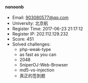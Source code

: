 #### nonoonb  

* Email: 903080577@qq.com  
* University: 北京航  
* Register Time: 2017-06-23 21:17:12  
* Register IP: 202.112.129.232  
* Score: 451  
* Solved challenges: 
  * php-weak-type  
  * as fast as you can  
  * 2048  
  * SniperOJ-Web-Browser  
  * md5-vs-injection  
  * 真正的签到题  
